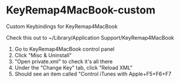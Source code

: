 KeyRemap4MacBook-custom
=======================

Custom Keybindings for KeyRemap4MacBook

Check this out to ~/Library/Application Support/KeyRemap4MacBook

1. Go to KeyRemap4MacBook control panel
2. Click "Misc & Uninstall" 
3. "Open private.xml" to check it's all there
4. Under the "Change Key" tab, click "Reload XML" 
5. Should see an item called "Control iTunes with Apple+F5+F6+F7
